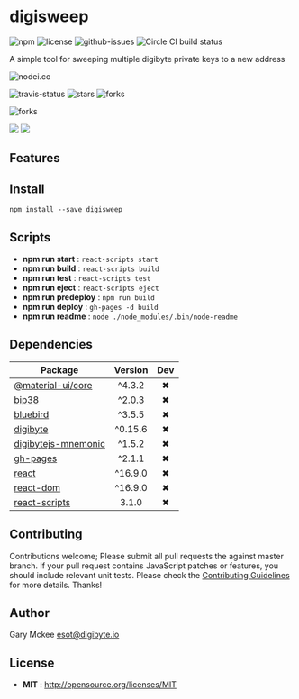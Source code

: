# digisweep

![npm](https://img.shields.io/npm/v/digisweep.svg) ![license](https://img.shields.io/npm/l/digisweep.svg) ![github-issues](https://img.shields.io/github/issues/digicontributer/digisweep.svg)  ![Circle CI build status](https://circleci.com/gh/digicontributer/digisweep.svg?style=svg)

A simple tool for sweeping multiple digibyte private keys to a new address

![nodei.co](https://nodei.co/npm/digisweep.png?downloads=true&downloadRank=true&stars=true)

![travis-status](https://img.shields.io/travis/digicontributer/digisweep.svg)
![stars](https://img.shields.io/github/stars/digicontributer/digisweep.svg)
![forks](https://img.shields.io/github/forks/digicontributer/digisweep.svg)

![forks](https://img.shields.io/github/forks/digicontributer/digisweep.svg)

![](https://david-dm.org/digicontributer/digisweep/status.svg)
![](https://david-dm.org/digicontributer/digisweep/dev-status.svg)

## Features


## Install

`npm install --save digisweep`


## Scripts

 - **npm run start** : `react-scripts start`
 - **npm run build** : `react-scripts build`
 - **npm run test** : `react-scripts test`
 - **npm run eject** : `react-scripts eject`
 - **npm run predeploy** : `npm run build`
 - **npm run deploy** : `gh-pages -d build`
 - **npm run readme** : `node ./node_modules/.bin/node-readme`

## Dependencies

Package | Version | Dev
--- |:---:|:---:
[@material-ui/core](https://www.npmjs.com/package/@material-ui/core) | ^4.3.2 | ✖
[bip38](https://www.npmjs.com/package/bip38) | ^2.0.3 | ✖
[bluebird](https://www.npmjs.com/package/bluebird) | ^3.5.5 | ✖
[digibyte](https://www.npmjs.com/package/digibyte) | ^0.15.6 | ✖
[digibytejs-mnemonic](https://www.npmjs.com/package/digibytejs-mnemonic) | ^1.5.2 | ✖
[gh-pages](https://www.npmjs.com/package/gh-pages) | ^2.1.1 | ✖
[react](https://www.npmjs.com/package/react) | ^16.9.0 | ✖
[react-dom](https://www.npmjs.com/package/react-dom) | ^16.9.0 | ✖
[react-scripts](https://www.npmjs.com/package/react-scripts) | 3.1.0 | ✖


## Contributing

Contributions welcome; Please submit all pull requests the against master branch. If your pull request contains JavaScript patches or features, you should include relevant unit tests. Please check the [Contributing Guidelines](contributng.md) for more details. Thanks!

## Author

Gary Mckee <esot@digibyte.io>

## License

 - **MIT** : http://opensource.org/licenses/MIT
